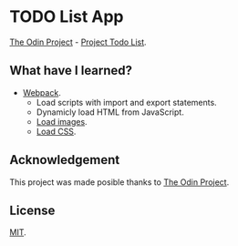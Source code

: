 # TODO List App
[The Odin Project](https://www.theodinproject.com/) - [Project Todo List](https://www.theodinproject.com/courses/javascript/lessons/todo-list).

## What have I learned?
* [Webpack](https://webpack.js.org/).
  * Load scripts with import and export statements.
  * Dynamicly load HTML from JavaScript.
  * [Load images](https://webpack.js.org/guides/asset-management/#loading-images).
  * [Load CSS](https://webpack.js.org/guides/asset-management/#loading-css).

## Acknowledgement
This project was made posible thanks to [The Odin Project](https://www.theodinproject.com/).

## License
[MIT](https://mit-license.org/).
